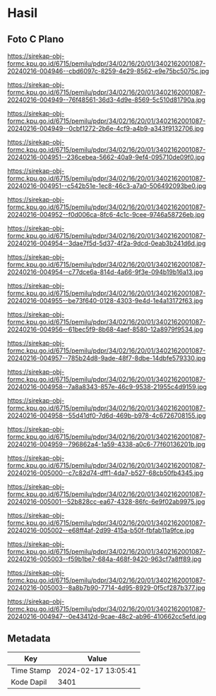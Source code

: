 # Hasil

## Foto C Plano

https://sirekap-obj-formc.kpu.go.id/6715/pemilu/pdpr/34/02/16/20/01/3402162001087-20240216-004946--cbd6097c-8259-4e29-8562-e9e75bc5075c.jpg

https://sirekap-obj-formc.kpu.go.id/6715/pemilu/pdpr/34/02/16/20/01/3402162001087-20240216-004949--76f48561-36d3-4d9e-8569-5c510d81790a.jpg

https://sirekap-obj-formc.kpu.go.id/6715/pemilu/pdpr/34/02/16/20/01/3402162001087-20240216-004949--0cbf1272-2b6e-4cf9-a4b9-a343f9132706.jpg

https://sirekap-obj-formc.kpu.go.id/6715/pemilu/pdpr/34/02/16/20/01/3402162001087-20240216-004951--236cebea-5662-40a9-9ef4-095710de09f0.jpg

https://sirekap-obj-formc.kpu.go.id/6715/pemilu/pdpr/34/02/16/20/01/3402162001087-20240216-004951--c542b51e-1ec8-46c3-a7a0-506492093be0.jpg

https://sirekap-obj-formc.kpu.go.id/6715/pemilu/pdpr/34/02/16/20/01/3402162001087-20240216-004952--f0d006ca-8fc6-4c1c-9cee-9746a58726eb.jpg

https://sirekap-obj-formc.kpu.go.id/6715/pemilu/pdpr/34/02/16/20/01/3402162001087-20240216-004954--3dae7f5d-5d37-4f2a-9dcd-0eab3b241d6d.jpg

https://sirekap-obj-formc.kpu.go.id/6715/pemilu/pdpr/34/02/16/20/01/3402162001087-20240216-004954--c77dce6a-814d-4a66-9f3e-094b19b16a13.jpg

https://sirekap-obj-formc.kpu.go.id/6715/pemilu/pdpr/34/02/16/20/01/3402162001087-20240216-004955--be73f640-0128-4303-9e4d-1e4a13172f63.jpg

https://sirekap-obj-formc.kpu.go.id/6715/pemilu/pdpr/34/02/16/20/01/3402162001087-20240216-004956--61bec5f9-8b68-4aef-8580-12a8979f9534.jpg

https://sirekap-obj-formc.kpu.go.id/6715/pemilu/pdpr/34/02/16/20/01/3402162001087-20240216-004957--785b24d8-9ade-48f7-8dbe-14dbfe579330.jpg

https://sirekap-obj-formc.kpu.go.id/6715/pemilu/pdpr/34/02/16/20/01/3402162001087-20240216-004958--7a8a8343-857e-46c9-9538-21955c4d9159.jpg

https://sirekap-obj-formc.kpu.go.id/6715/pemilu/pdpr/34/02/16/20/01/3402162001087-20240216-004958--55d41df0-7d6d-469b-b978-4c6726708155.jpg

https://sirekap-obj-formc.kpu.go.id/6715/pemilu/pdpr/34/02/16/20/01/3402162001087-20240216-004959--796862a4-1a59-4338-a0c6-77f60136201b.jpg

https://sirekap-obj-formc.kpu.go.id/6715/pemilu/pdpr/34/02/16/20/01/3402162001087-20240216-005000--c7c82d74-dff1-4da7-b527-68cb50fb4345.jpg

https://sirekap-obj-formc.kpu.go.id/6715/pemilu/pdpr/34/02/16/20/01/3402162001087-20240216-005001--52b828cc-ea67-4328-86fc-6e9f02ab9975.jpg

https://sirekap-obj-formc.kpu.go.id/6715/pemilu/pdpr/34/02/16/20/01/3402162001087-20240216-005002--e68ff4af-2d99-415a-b50f-fbfab11a9fce.jpg

https://sirekap-obj-formc.kpu.go.id/6715/pemilu/pdpr/34/02/16/20/01/3402162001087-20240216-005003--f59b1be7-684a-468f-9420-963cf7a8ff89.jpg

https://sirekap-obj-formc.kpu.go.id/6715/pemilu/pdpr/34/02/16/20/01/3402162001087-20240216-005003--8a8b7b90-7714-4d95-8929-0f5cf287b377.jpg

https://sirekap-obj-formc.kpu.go.id/6715/pemilu/pdpr/34/02/16/20/01/3402162001087-20240216-004947--0e43412d-9cae-48c2-ab96-410662cc5efd.jpg


## Metadata

| Key        | Value               |
| ---------- | ------------------- |
| Time Stamp | 2024-02-17 13:05:41 |
| Kode Dapil | 3401                |



